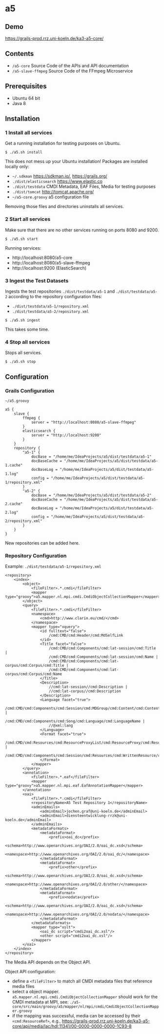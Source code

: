 # a5

## Demo

https://grails-prod.rrz.uni-koeln.de/ka3-a5-core/

## Contents

* `/a5-core` Source Code of the APIs and API documentation
* `/a5-slave-ffmpeg` Source Code of the FFmpeg Microservice

## Prerequisites

* Ubuntu 64 bit
* Java 8

## Installation

### 1 Install all services

Get a running installation for testing purposes on Ubuntu.

```
$ ./a5.sh install
```

This does not mess up your Ubuntu installation! Packages are
installed locally only:
* `~/.sdkman` https://sdkman.io/, https://grails.org/
* `./dist/elasticsearch` https://www.elastic.co
* `./dist/testdata` CMDI Metadata, EAF Files, Media for testing purposes
* `./dist/tomcat` http://tomcat.apache.org/
* `~/a5-core.groovy` a5 configuration file

Removing those files and directories uninstalls all services.

### 2 Start all services

Make sure that there are no other services running on ports 8080 and 9200.

```
$ ./a5.sh start
```

Running services:
* http://localhost:8080/a5-core
* http://localhost:8080/a5-slave-ffmpeg
* http://localhost:9200 (ElasticSearch)

### 3 Ingest the Test Datasets

Ingests the test repositories `./dist/testdata/a5-1` and `./dist/testdata/a5-2` according to the
repository configuration files:
* `./dist/testdata/a5-1/repository.xml`
* `./dist/testdata/a5-2/repository.xml`

```
$ ./a5.sh ingest
```
This takes some time.

### 4 Stop all services

Stops all services.

```
$ ./a5.sh stop
```

## Configuration

### Grails Configuration

`~/a5.groovy`
```$groovy
a5 {
    slave {
        ffmpeg {
            server = "http://localhost:8080/a5-slave-ffmpeg"
        }
        elasticsearch {
            server = "http://localhost:9200"
        }
    }
    repository {
        "a5-1" {
            docBase = "/home/me/IdeaProjects/a5/dist/testdata/a5-1"
            docBaseCache = "/home/me/IdeaProjects/a5/dist/testdata/a5-1.cache"
            docBaseLog = "/home/me/IdeaProjects/a5/dist/testdata/a5-1.log"
            config = "/home/me/IdeaProjects/a5/dist/testdata/a5-1/repository.xml"
        }
        "a5-2" {
            docBase = "/home/me/IdeaProjects/a5/dist/testdata/a5-2"
            docBaseCache = "/home/me/IdeaProjects/a5/dist/testdata/a5-2.cache"
            docBaseLog = "/home/me/IdeaProjects/a5/dist/testdata/a5-2.log"
            config = "/home/me/IdeaProjects/a5/dist/testdata/a5-2/repository.xml"
        }
    }
}
```
New repositories can be added here.

### Repository Configuration

Example: `./dist/testdata/a5-1/repository.xml`
```$xml
<repository>
    <index>
        <object>
            <fileFilter>.*.cmdi</fileFilter>
            <mapper type="groovy">a5.mapper.nl.mpi.cmdi.CmdiObjectCollectionMapper</mapper>
        </object>
        <query>
            <fileFilter>.*.cmdi</fileFilter>
            <namespace>
                <cmd>http://www.clarin.eu/cmd/</cmd>
            </namespace>
            <mapper type="xquery">
                <id fulltext="false">
                    /cmd:CMD/cmd:Header/cmd:MdSelfLink
                </id>
                <Title facet="false">
                    /cmd:CMD/cmd:Components/cmd:lat-session/cmd:Title |
                    /cmd:CMD/cmd:Components/cmd:lat-session/cmd:Name |
                    /cmd:CMD/cmd:Components/cmd:lat-corpus/cmd:Corpus/cmd:Title |
                    /cmd:CMD/cmd:Components/cmd:lat-corpus/cmd:Corpus/cmd:Name
                </Title>
                <Description>
                    //cmd:lat-session//cmd:Description |
                    //cmd:lat-corpus//cmd:Description
                </Description>
                <Language facet="true">
                    /cmd:CMD/cmd:Components/cmd:Session/cmd:MDGroup/cmd:Content/cmd:Content_Languages/cmd:Content_Language/cmd:Name |
                    /cmd:CMD/cmd:Components/cmd:Song/cmd:Language/cmd:LanguageName |
                    //@xml:lang
                </Language>
                <Format facet="true">
                    /cmd:CMD/cmd:Resources/cmd:ResourceProxyList/cmd:ResourceProxy/cmd:ResourceType/@mimetype |
                    /cmd:CMD/cmd:Components/cmd:Session/cmd:Resources/cmd:WrittenResource/cmd:Format
                </Format>
            </mapper>
        </query>
        <annotation>
            <fileFilter>.*.eaf</fileFilter>
            <mapper type="groovy">a5.mapper.nl.mpi.eaf.EafAnnotationMapper</mapper>
        </annotation>
        <oai>
            <fileFilter>.*.cmdi</fileFilter>
            <repositoryName>A5 Test Repository 1</repositoryName>
            <adminEmails>
                <adminEmail>jochen.graf@uni-koeln.de</adminEmail>
                <adminEmail>diensteentwicklung-rrzk@uni-koeln.de</adminEmail>
            </adminEmails>
            <metadataFormats>
                <metadataFormat>
                    <prefix>oai_dc</prefix>
                    <schema>http://www.openarchives.org/OAI/2.0/oai_dc.xsd</schema>
                    <namespace>http://www.openarchives.org/OAI/2.0/oai_dc/</namespace>
                </metadataFormat>
                <metadataFormat>
                    <prefix>other</prefix>
                    <schema>http://www.openarchives.org/OAI/2.0/oai_dc.xsd</schema>
                    <namespace>http://www.openarchives.org/OAI/2.0/other/</namespace>
                </metadataFormat>
                <metadataFormat>
                    <prefix>nodata</prefix>
                    <schema>http://www.openarchives.org/OAI/2.0/oai_dc.xsd</schema>
                    <namespace>http://www.openarchives.org/OAI/2.0/nodata/</namespace>
                </metadataFormat>
            </metadataFormats>
            <mapper type="xslt">
                <oai_dc script="cmdi2oai_dc.xsl"/>
                <other script="cmdi2oai_dc.xsl"/>
            </mapper>
        </oai>
    </index>
</repository>
```
The Media API depends on the Object API.

Object API configuration:
* define a `<fileFilter>` to match all CMDI metadata files that reference media files
* select a object mapper. `a5.mapper.nl.mpi.cmdi.CmdiObjectCollectionMapper` should work for the CMDI metadata at MPI,
see: `./a5-core/src/main/groovy/a5/mapper/nl/mpi/cmdi/CmdiObjectCollectionMapper.groovy`
* if the mapping was successful, media can be accessed by their `<cmd:ResourceRef>`, e.g.,
https://grails-prod.rrz.uni-koeln.de/ka3-a5-core/api/media/lac/hdl:11341/00-0000-0000-0000-1C93-8
